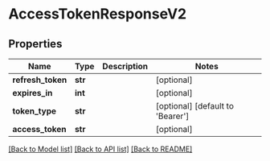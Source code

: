 # AccessTokenResponseV2

## Properties
Name | Type | Description | Notes
------------ | ------------- | ------------- | -------------
**refresh_token** | **str** |  | [optional] 
**expires_in** | **int** |  | [optional] 
**token_type** | **str** |  | [optional] [default to 'Bearer']
**access_token** | **str** |  | [optional] 

[[Back to Model list]](../README.md#documentation-for-models) [[Back to API list]](../README.md#documentation-for-api-endpoints) [[Back to README]](../README.md)

